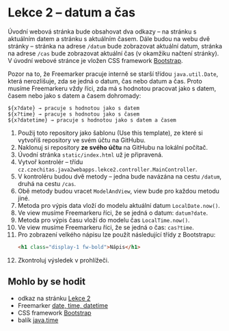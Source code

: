 # Lekce 2 – datum a čas

Úvodní webová stránka bude obsahovat dva odkazy – na stránku s aktuálním datem a stránku s aktuálním časem. Dále budou na webu dvě stránky – stránka na adrese
`/datum` bude zobrazovat aktuální datum, stránka na adrese `/cas` bude zobrazovat aktuální čas (v okamžiku načtení stránky). V úvodní webové stránce je vložen
CSS framework [Bootstrap](https://getbootstrap.com). 

Pozor na to, že Freemarker pracuje interně se starší třídou `java.util.Date`, která nerozlišuje, zda se jedná o datum, čas nebo datum a čas.
Proto musíme Freemarkeru vždy říci, zda má s hodnotou pracovat jako s datem, časem nebo jako s datem a časem dohromady:
```freemarker
${x?date} → pracuje s hodnotou jako s datem
${x?time} → pracuje s hodnotou jako s časem
${x?datetime} → pracuje s hodnotou jako s datem a časem
```

1. Použij toto repository jako šablonu (Use this template), ze které si vytvoříš repository ve svém účtu na GitHubu.
1. Naklonuj si repository **ze svého účtu** na GitHubu na lokální počítač.
1. Úvodní stránka `static/index.html` už je připravená.
1. Vytvoř kontrolér – třídu `cz.czechitas.java2webapps.lekce2.controller.MainController`.
1. V kontroléru budou dvě metody – jedna bude navázána na cestu `/datum`, druhá na cestu `/cas`.
1. Obě metody budou vracet `ModelAndView`, view bude pro každou metodu jiné.
1. Metoda pro výpis data vloží do modelu aktuální datum `LocalDate.now()`.
1. Ve view musíme Freemarkeru říci, že se jedná o datum: `datum?date`.
1. Metoda pro výpis času vloží do modelu čas `LocalTime.now()`.
1. Ve view musíme Freemarkeru říci, že se jedná o čas: `cas?time`.
1. Pro zobrazení velkého nápisu lze použít následující třídy z Bootstrapu:   
   ```html
   <h1 class="display-1 fw-bold">Nápis</h1>
   ```
1. Zkontroluj výsledek v prohlížeči.

## Mohlo by se hodit
* odkaz na stránku [Lekce 2](https://java.czechitas.cz/2024-jaro/java-2-online/lekce-2.html)
* Freemarker [date, time, datetime](https://freemarker.apache.org/docs/ref_builtins_date.html#ref_builtin_date_datetype)
* CSS framework [Bootstrap](https://getbootstrap.com)
* balík [java.time](https://docs.oracle.com/en/java/javase/21/docs/api/java.base/java/time/package-summary.html)

